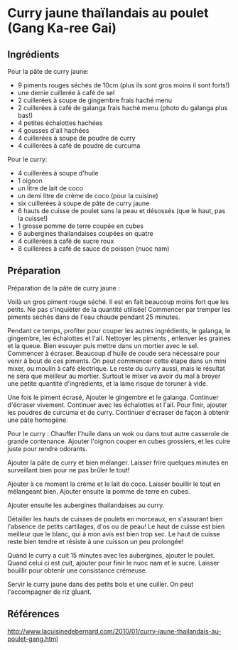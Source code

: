 # Curry jaune thaïlandais au poulet (Gang Ka-ree Gai)


## Ingrédients

Pour la pâte de curry jaune:
- 9 piments rouges séchés de 10cm (plus ils sont gros moins il sont forts!)
- une demie cuillerée à café de sel
- 2 cuillerées à soupe de gingembre frais haché menu
- 2 cuillerées à café de galanga frais haché menu (photo du galanga plus bas!)
- 4 petites échalottes hachées
- 4 gousses d'ail hachées
- 4 cuillerées à soupe de poudre de curry
- 4 cuillerées à café de poudre de curcuma

Pour le curry:
- 4 cuillerées à soupe d'huile
- 1 oignon
- un litre de lait de coco
- un demi litre de crème de coco (pour la cuisine)
- six cuillerées à soupe de pâte de curry jaune
- 6 hauts de cuisse de poulet sans la peau et désossés (que le haut, pas la cuisse!)
- 1 grosse pomme de terre coupée en cubes
- 6 aubergines thailandaises coupées en quatre
- 4 cuillerées à café de sucre roux
- 8 cuillerées à café de sauce de poisson (nuoc nam)


## Préparation

Préparation de la pâte de curry jaune :

Voilà un gros piment rouge séché. Il est en fait beaucoup moins fort que les petits. Ne pas s'inquièter de la quantité utilisée!
Commencer par tremper les piments séchés dans de l'eau chaude pendant 25 minutes.

Pendant ce temps, profiter pour couper les autres ingrédients, le galanga, le gingembre, les échalottes et l'ail.
Nettoyer les piments , enlenver les graines et la queue. Bien essuyer puis mettre dans un mortier avec le sel. Commencer à écraser. Beaucoup d'huile de coude sera nécessaire pour venir à bout de ces piments. On peut commencer cette étape dans un mini mixer, ou moulin à café électrique. Le reste du curry aussi, mais le résultat ne sera que meilleur au mortier. Surtout le mixer va avoir du mal à broyer une petite quantité d'ingrédients, et la lame risque de toruner à vide.

Une fois le piment écrasé, Ajouter le gingembre et le galanga. Continuer d'écraser vivement. Continuer avec les échalottes et l'ail.
Pour finir, ajouter les poudres de curcuma et de curry.
Continuer d'écraser de façon à obtenir une pâte homogène.

Pour le curry :
Chauffer l'huile dans un wok ou dans tout autre casserole de grande contenance. Ajouter l'oignon couper en cubes grossiers, et les cuire juste pour rendre odorants.

Ajouter la pâte de curry et bien mélanger. Laisser frire quelques minutes en surveillant bien pour ne pas brûler le tout!

Ajouter à ce moment la crème et le lait de coco. Laisser bouillir le tout en mélangeant bien. Ajouter ensuite la pomme de terre en cubes.

Ajouter ensuite les aubergines thailandaises au curry.

Détailler les hauts de cuisses de poulets en morceaux, en s'assurant bien l'absence de petits cartilages, d'os ou de peau! Le haut de cuisse est bien meilleur que le blanc, qui à mon avis est bien trop sec. Le haut de cuisse reste bien tendre et résiste à une cuisson un peu prolongée!

Quand le curry a cuit 15 minutes avec les aubergines, ajouter le poulet. Quand celui ci est cuit, ajouter pour finir le nuoc nam et le sucre. Laisser bouillir pour obtenir une consistance crémeuse.

Servir le curry jaune dans des petits bols et une cuiller. On peut l'accompagner de riz gluant.

## Références

http://www.lacuisinedebernard.com/2010/01/curry-jaune-thailandais-au-poulet-gang.html
